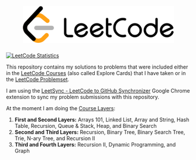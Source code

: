 <h1 align="center"><img src="leetcode_logo.svg" height="100" title="LeetCode"/></h1>

<a href="https://leetcode.com/u/lbmrmnkvsk/"> 
         <img src="https://leetcard.jacoblin.cool/lbmrmnkvsk?theme=light&font=Noto%20Sans&animation=true" height="150" title="LeetCode Statistics"/></a>

This repository contains my solutions to problems that were included either in the [LeetCode Courses](https://leetcode.com/explore/) (also called Explore Cards) that I have taken or in the [LeetCode Problemset](https://leetcode.com/problemset/).

I am using the [LeetSync - LeetCode to GitHub Synchronizer](https://chromewebstore.google.com/detail/ppkbejeolfcbaomanmbpjdbkfcjfhjnd) Google Chrome extension to sync my problem submissions with this repository.

At the moment I am doing the [Course Layers](https://leetcode.com/explore/learn/card/the-leetcode-beginners-guide/679/sql-syntax/4358/):
  1. **First and Second Layers:** Arrays 101, Linked List, Array and String, Hash Table, Recursion, Queue & Stack, Heap, and Binary Search
  2. **Second and Third Layers:** Recursion, Binary Tree, Binary Search Tree, Trie, N-ary Tree, and Recursion II
  3. **Third and Fourth Layers:** Recursion II, Dynamic Programming, and Graph
